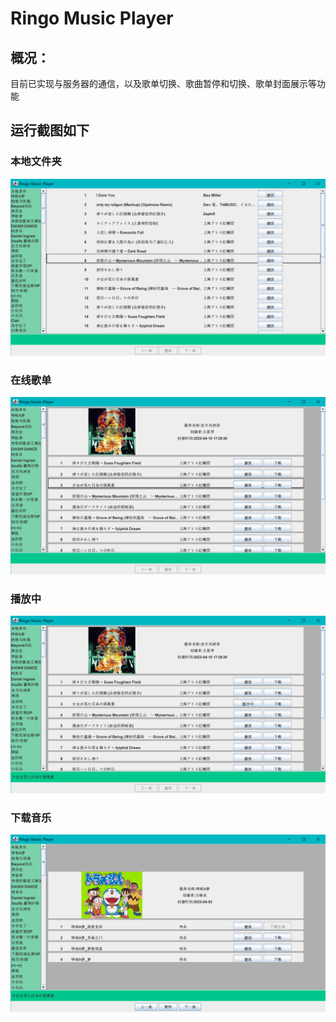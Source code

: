 # Ringo Music Player

## 概况：

目前已实现与服务器的通信，以及歌单切换、歌曲暂停和切换、歌单封面展示等功能

## 运行截图如下

### 本地文件夹
![1](screenShots/1.png)

### 在线歌单
![2](screenShots/2.png)

### 播放中
![3](screenShots/3.png)

### 下载音乐
![4](screenShots/4.png)
